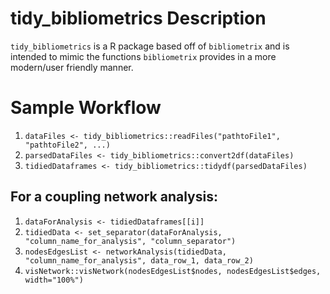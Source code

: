 # tidy_bibliometrics Description

`tidy_bibliometrics` is a R package based off of `bibliometrix` and is intended to 
mimic the functions `bibliometrix` provides in a more modern/user friendly manner.

# Sample Workflow
1. `dataFiles <- tidy_bibliometrics::readFiles("pathtoFile1", "pathtoFile2", ...)`
2. `parsedDataFiles <- tidy_bibliometrics::convert2df(dataFiles)`
3. `tidiedDataframes <- tidy_bibliometrics::tidydf(parsedDataFiles)`

## For a coupling network analysis:
1. `dataForAnalysis <- tidiedDataframes[[i]]`
2. `tidiedData <- set_separator(dataForAnalysis, "column_name_for_analysis", "column_separator")`
3. `nodesEdgesList <- networkAnalysis(tidiedData, "column_name_for_analysis", data_row_1, data_row_2)`
4. `visNetwork::visNetwork(nodesEdgesList$nodes, nodesEdgesList$edges, width="100%")`
